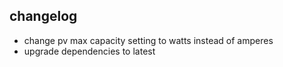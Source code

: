 ## changelog
- change pv max capacity setting to watts instead of amperes
- upgrade dependencies to latest